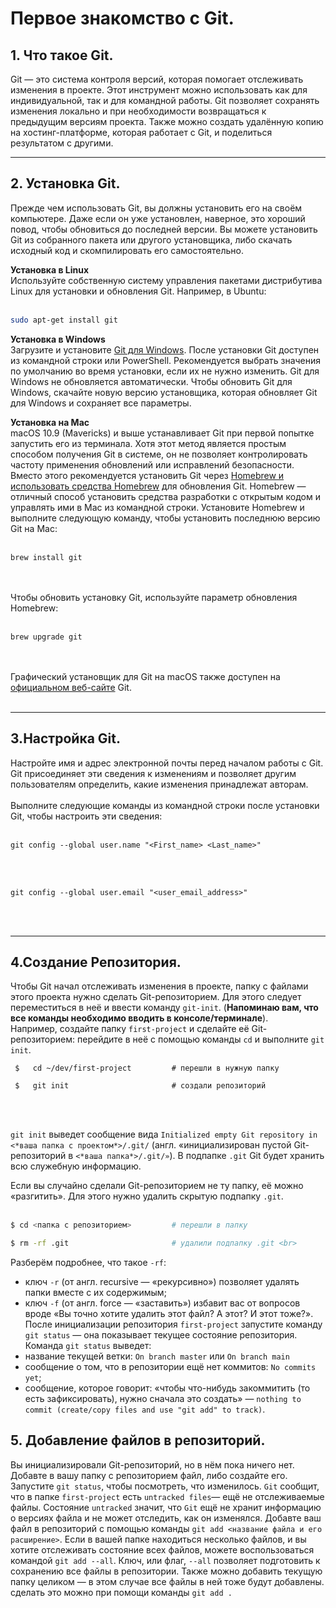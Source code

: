 # Первое знакомство с Git.


## 1. Что такое Git.
Git — это система контроля версий, которая помогает отслеживать изменения в проекте. Этот инструмент можно использовать как для индивидуальной, так и для командной работы.
Git позволяет сохранять изменения локально и при необходимости возвращаться к предыдущим версиям проекта. Также можно создать удалённую копию на хостинг-платформе, которая работает с Git, и поделиться результатом с другими.<br>
___

## 2. Установка Git.
Прежде чем использовать Git, вы должны установить его на своём компьютере. Даже если он уже установлен, наверное, это хороший повод, чтобы обновиться до последней версии. Вы можете установить Git из собранного пакета или другого установщика, либо скачать исходный код и скомпилировать его самостоятельно.

**Установка в Linux** <br>
Используйте собственную систему управления пакетами дистрибутива Linux для установки и обновления Git. Например, в Ubuntu: <br><br>
```bash
sudo apt-get install git
```


**Установка в Windows**<br>
Загрузите и установите [Git для Windows](https://git-scm.com/download/win). После установки Git доступен из командной строки или PowerShell. Рекомендуется выбрать значения по умолчанию во время установки, если их не нужно изменить. Git для Windows не обновляется автоматически. Чтобы обновить Git для Windows, скачайте новую версию установщика, которая обновляет Git для Windows и сохраняет все параметры.


**Установка на Mac**<br>
macOS 10.9 (Mavericks) и выше устанавливает Git при первой попытке запустить его из терминала. Хотя этот метод является простым способом получения Git в системе, он не позволяет контролировать частоту применения обновлений или исправлений безопасности. Вместо этого рекомендуется установить Git через [Homebrew и использовать средства Homebrew](http://brew.sh/) для обновления Git. Homebrew — отличный способ установить средства разработки с открытым кодом и управлять ими в Mac из командной строки. Установите Homebrew и выполните следующую команду, чтобы установить последнюю версию Git на Mac:<br><br>
```
brew install git
```
<br>
<br> Чтобы обновить установку Git, используйте параметр обновления Homebrew:<br><br>

```
brew upgrade git
```

<br><br> Графический установщик для Git на macOS также доступен на [официальном веб-сайте](https://git-scm.com/download/mac) Git.<br><br>
___


## 3.Настройка Git.<br>
Настройте имя и адрес электронной почты перед началом работы с Git. Git присоединяет эти сведения к изменениям и позволяет другим пользователям определить, какие изменения принадлежат авторам.
<br><br>
Выполните следующие команды из командной строки после установки Git, чтобы настроить эти сведения:<br><br>
```
git config --global user.name "<First_name> <Last_name>"
```
<br><br>
```
git config --global user.email "<user_email_address>"
```
<br><br>
___


## 4.Создание Репозитория.<br>
Чтобы Git начал отслеживать изменения в проекте, папку с файлами этого проекта нужно сделать Git-репозиторием. Для этого следует переместиться в неё и ввести команду ```git-init```. (**Напоминаю вам, что все команды необходимо вводить в консоле/терминале**).
<br>
Например, создайте папку ```first-project``` и сделайте её Git-репозиторием: перейдите в неё с помощью команды ```cd``` и выполните ```git init```.<br>
```BUSH <br>
 $   cd ~/dev/first-project         # перешли в нужную папку

 $   git init                       # создали репозиторий
```
<br><br>

```git init``` выведет сообщение вида ```Initialized empty Git repository in <*ваша папка с проектом*>/.git/``` (англ. «инициализирован пустой Git-репозиторий в ```<*ваша папка*>/.git/»```). В подпапке ```.git``` Git будет хранить всю служебную информацию.<br>

Если вы случайно сделали Git-репозиторием не ту папку, её можно «разгитить». Для этого нужно удалить скрытую подпапку ```.git```.<br><br>
```BASH <br>
$ cd <папка с репозиторием>         # перешли в папку

$ rm -rf .git                       # удалили подпапку .git <br>
```
Разберём подробнее, что такое ```-rf```: <br>
* ключ ```-r``` (от англ. recursive — «рекурсивно») позволяет удалять папки вместе с их содержимым; <br>
* ключ ```-f``` (от англ. force — «заставить») избавит вас от вопросов вроде «Вы точно хотите удалить этот файл? А этот? И этот тоже?».<br>
После инициализации репозитория ```first-project``` запустите команду ```git status``` — она показывает текущее состояние репозитория. <br>
Команда ```git status``` выведет:<br>
* название текущей ветки: ```On branch master``` или ```On branch main```<br>
* сообщение о том, что в репозитории ещё нет коммитов: ```No commits yet```;<br>
* сообщение, которое говорит: «чтобы что-нибудь закоммитить (то есть зафиксировать), нужно сначала это создать» — ```nothing to commit (create/copy files and use "git add" to track)```.<br>


## 5. Добавление файлов в репозиторий.
Вы инициализировали Git-репозиторий, но в нём пока ничего нет. Добавте в вашу папку с репозиторием файл, либо создайте его. Запустите ```git status```, чтобы посмотреть, что изменилось. ```Git``` сообщит, что в папке ```first-project``` есть ```untracked files```— ещё не отслеживаемые файлы. Состояние ```untracked``` значит, что ```Git``` ещё не хранит информацию о версиях файла и не может отследить, как он изменялся. Добавте ваш файл в репозиторий с помощью команды ```git add <название файла и его расширение>```. Если в вашей папке находиться несколько файлов, и вы хотите отслеживать состояние всех файлов, можете воспользоваться командой ```git add --all```. Ключ, или флаг, ```--all``` позволяет подготовить к сохранению все файлы в репозитории. Также можно добавить текущую папку целиком — в этом случае все файлы в ней тоже будут добавлены. сделать это можно при помощи команды ```git add .```

